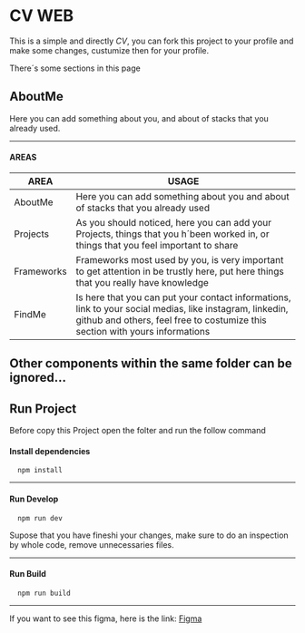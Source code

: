 
# CV WEB

This is a simple and directly *CV*, you can fork this project to your profile and make some changes, custumize then for your profile.

There´s some sections in this page

## AboutMe
Here you can add something about you, and about of stacks that you already used.

---
#### AREAS   

| AREA               | USAGE                                                |
| ----------------- | ---------------------------------------------------------------- |
| AboutMe       |Here you can add something about   you  and about of stacks that you already used  |
| Projects       |As you should noticed, here you can add your Projects, things that you h´been worked in, or things that you feel important to share  |
| Frameworks       |Frameworks most used by you, is very important to get attention in be trustly here, put here things that you really have knowledge  |
| FindMe       |Is here that you can put your contact informations, link to your social medias, like instagram, linkedin, github and others, feel free to costumize this section with yours informations |


Other components within the same folder can be ignored...
 --- 
 
## Run Project

Before copy this Project open the folter and run the follow command

#### Install dependencies 
```http
  npm install 
```

 --- 
 
#### Run Develop 
```http
  npm run dev 
```
Supose that you have fineshi your changes, make sure to do an inspection by whole code, remove unnecessaries files. 

 --- 

#### Run Build 
```http
  npm run build
```


--- 

If you want to see this figma, here is the link:
[Figma](https://www.figma.com/file/25z3nr57Ne7nYqAIAsMet6/profile?type=design&mode=design&t=URFrdpjt5Ok8WS6Z-1)
